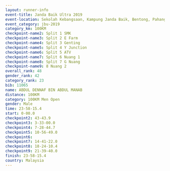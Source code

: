 ```yaml
---
layout: runner-info 
event-title: Janda Baik Ultra 2019
event-location: Sekolah Kebangsaan, Kampung Janda Baik, Bentong, Pahang, Malaysia
event_category: jbu-2019 
category_km: 100KM 
checkpoint-name2: Split 1 SMK 
checkpoint-name3: Split 2 E Farm 
checkpoint-name4: Split 3 Genting 
checkpoint-name5: Split 4 Y Junction 
checkpoint-name6: Split 5 ATV 
checkpoint-name7: Split 6 Nuang 1 
checkpoint-name8: Split 7 G Nuang 
checkpoint-name9: 8 Nuang 2 
overall_rank: 48
gender_rank: 42
category_rank: 23
bib: 11065
name: ABDUL DENNAF BIN ABDUL MANAB
distance: 100KM
category: 100KM Men Open
gender: Male
time: 23-58-15.4
start: 0-00.0
checkpoint2: 43-43.9
checkpoint3: 3-33-00.0
checkpoint4: 7-28-44.7
checkpoint5: 10-56-49.0
checkpoint6: 
checkpoint7: 14-41-22.0
checkpoint8: 18-24-10.4
checkpoint9: 21-39-40.0
finish: 23-58-15.4
country: Malaysia
---
```

